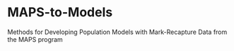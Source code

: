 # MAPS-to-Models
Methods for Developing Population Models with Mark-Recapture Data from the MAPS program
